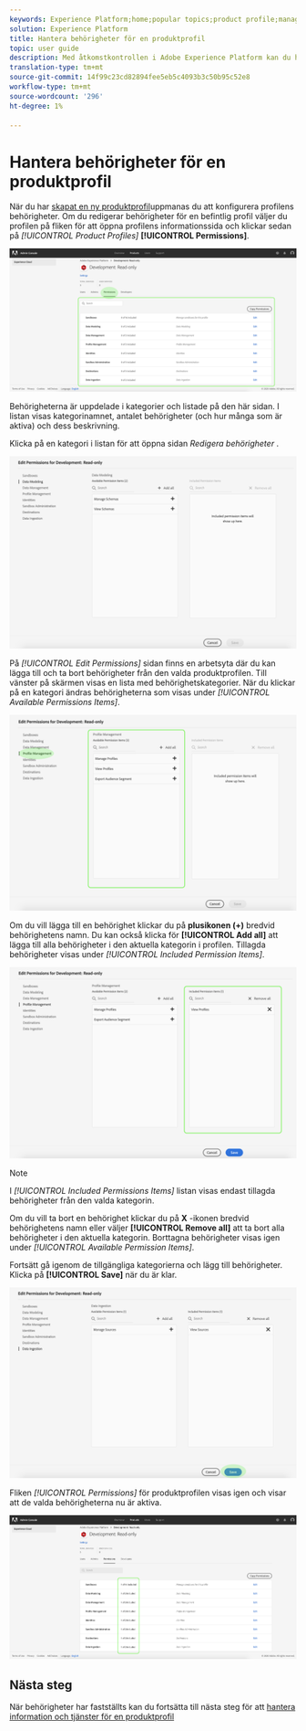 ```yaml
---
keywords: Experience Platform;home;popular topics;product profile;manage permissions
solution: Experience Platform
title: Hantera behörigheter för en produktprofil
topic: user guide
description: Med åtkomstkontrollen i Adobe Experience Platform kan du hantera roller och behörigheter för olika plattformsfunktioner med Adobe Admin Console. Det här dokumentet är en guide till hur du hanterar behörigheter för en produktprofil för Platform.
translation-type: tm+mt
source-git-commit: 14f99c23cd82894fee5eb5c4093b3c50b95c52e8
workflow-type: tm+mt
source-wordcount: '296'
ht-degree: 1%

---
```



# Hantera behörigheter för en produktprofil

När du har [skapat en ny produktprofil](#create-a-new-product-profile)uppmanas du att konfigurera profilens behörigheter. Om du redigerar behörigheter för en befintlig profil väljer du profilen på fliken för att öppna profilens informationssida och klickar sedan på *[!UICONTROL Product Profiles]* **[!UICONTROL Permissions]**.

![profile-permissions](../images/profile-permissions.png)

Behörigheterna är uppdelade i kategorier och listade på den här sidan. I listan visas kategorinamnet, antalet behörigheter (och hur många som är aktiva) och dess beskrivning.

Klicka på en kategori i listan för att öppna sidan *Redigera behörigheter* .

![redigera-behörigheter](../images/edit-permissions.png)

På *[!UICONTROL Edit Permissions]* sidan finns en arbetsyta där du kan lägga till och ta bort behörigheter från den valda produktprofilen. Till vänster på skärmen visas en lista med behörighetskategorier. När du klickar på en kategori ändras behörigheterna som visas under *[!UICONTROL Available Permissions Items]*.

![change-permissions-category](../images/change-permissions-category.png)

Om du vill lägga till en behörighet klickar du på **plusikonen (+)** bredvid behörighetens namn. Du kan också klicka för **[!UICONTROL Add all]** att lägga till alla behörigheter i den aktuella kategorin i profilen. Tillagda behörigheter visas under *[!UICONTROL Included Permission Items]*.

![add-permissions](../images/add-permissions.png)

>[!NOTE]
>
>I *[!UICONTROL Included Permissions Items]* listan visas endast tillagda behörigheter från den valda kategorin.

Om du vill ta bort en behörighet klickar du på **X** -ikonen bredvid behörighetens namn eller väljer **[!UICONTROL Remove all]** att ta bort alla behörigheter i den aktuella kategorin. Borttagna behörigheter visas igen under *[!UICONTROL Available Permission Items]*.

Fortsätt gå igenom de tillgängliga kategorierna och lägg till behörigheter. Klicka på **[!UICONTROL Save]** när du är klar.

![behörigheter-avsluta](../images/permissions-finish.png)

Fliken *[!UICONTROL Permissions]* för produktprofilen visas igen och visar att de valda behörigheterna nu är aktiva.

![added-permissions](../images/added-permissions.png)

## Nästa steg

När behörigheter har fastställts kan du fortsätta till nästa steg för att [hantera information och tjänster för en produktprofil](details-and-services.md)